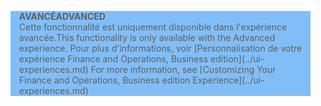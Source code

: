 <blockquote STYLE="background: #81BEF7;border-left:None"><span data-ttu-id="3c772-101"><b>AVANCÉ</b></span><span class="sxs-lookup"><span data-stu-id="3c772-101"><b>ADVANCED</b></span></span><br /><span data-ttu-id="3c772-102">Cette fonctionnalité est uniquement disponible dans l'expérience avancée.</span><span class="sxs-lookup"><span data-stu-id="3c772-102">This functionality is only available with the Advanced experience.</span></span> <span data-ttu-id="3c772-103">Pour plus d'informations, voir [Personnalisation de votre expérience Finance and Operations, Business edition](../ui-experiences.md) </span><span class="sxs-lookup"><span data-stu-id="3c772-103">For more information, see [Customizing Your Finance and Operations, Business edition  Experience](../ui-experiences.md) </span></span></blockquote>
